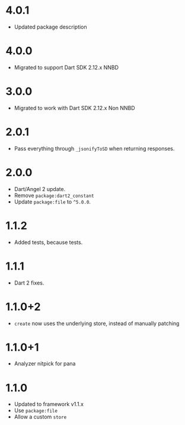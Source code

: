 # 4.0.1
* Updated package description

# 4.0.0
* Migrated to support Dart SDK 2.12.x NNBD

# 3.0.0
* Migrated to work with Dart SDK 2.12.x Non NNBD

# 2.0.1
* Pass everything through `_jsonifyToSD` when returning responses.

# 2.0.0
* Dart/Angel 2 update.
* Remove `package:dart2_constant`
* Update `package:file` to `^5.0.0`.

# 1.1.2
* Added tests, because tests.

# 1.1.1
* Dart 2 fixes.

# 1.1.0+2
* `create` now uses the underlying store, instead of manually patching

# 1.1.0+1
* Analyzer nitpick for pana

# 1.1.0
* Updated to framework v1.1.x
* Use `package:file`
* Allow a custom `store`